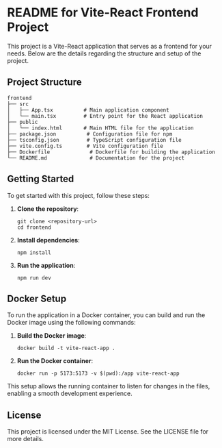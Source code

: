 # README for Vite-React Frontend Project

This project is a Vite-React application that serves as a frontend for your needs. Below are the details regarding the structure and setup of the project.

## Project Structure

```
frontend
├── src
│   ├── App.tsx          # Main application component
│   └── main.tsx         # Entry point for the React application
├── public
│   └── index.html       # Main HTML file for the application
├── package.json          # Configuration file for npm
├── tsconfig.json         # TypeScript configuration file
├── vite.config.ts        # Vite configuration file
├── Dockerfile             # Dockerfile for building the application
└── README.md              # Documentation for the project
```

## Getting Started

To get started with this project, follow these steps:

1. **Clone the repository**:
   ```
   git clone <repository-url>
   cd frontend
   ```

2. **Install dependencies**:
   ```
   npm install
   ```

3. **Run the application**:
   ```
   npm run dev
   ```

## Docker Setup

To run the application in a Docker container, you can build and run the Docker image using the following commands:

1. **Build the Docker image**:
   ```
   docker build -t vite-react-app .
   ```

2. **Run the Docker container**:
   ```
   docker run -p 5173:5173 -v $(pwd):/app vite-react-app
   ```

This setup allows the running container to listen for changes in the files, enabling a smooth development experience.

## License

This project is licensed under the MIT License. See the LICENSE file for more details.